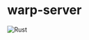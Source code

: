 # warp-server

![Rust](https://github.com/jjmark15/warp-server/workflows/Rust/badge.svg?branch=master)
